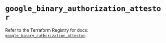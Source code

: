# `google_binary_authorization_attestor`

Refer to the Terraform Registry for docs: [`google_binary_authorization_attestor`](https://registry.terraform.io/providers/hashicorp/google/6.26.0/docs/resources/binary_authorization_attestor).
